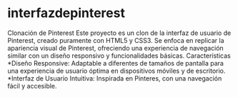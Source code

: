 # interfazdepinterest
Clonación de Pinterest 
Este proyecto es un clon de la interfaz de usuario de Pinterest, creado puramente con HTML5 y CSS3.
Se enfoca en replicar la apariencia visual de Pinterest, ofreciendo una experiencia de navegación similar con un diseño responsivo y funcionalidades básicas.
Características
*Diseño Responsive: Adaptable a diferentes de tamaños de pantalla para una experiencia de usuario óptima en dispositivos móviles y de escritorio. 
*Interfaz de Usuario Intuitiva: Inspirada en Pinteres, con una navegación fácil y accesible. 

